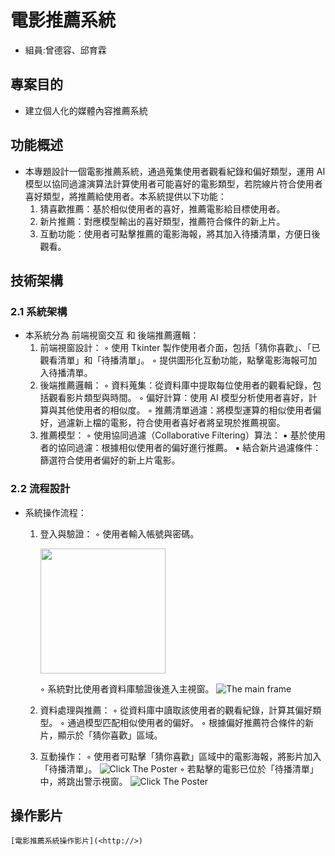 # 電影推薦系統
* 組員:曾德容、邱育霖

## 專案目的
* 建立個人化的媒體內容推薦系統

## 功能概述
* 本專題設計一個電影推薦系統，通過蒐集使用者觀看紀錄和偏好類型，運用 AI 模型以協同過濾演算法計算使用者可能喜好的電影類型，若院線片符合使用者喜好類型，將推薦給使用者。本系統提供以下功能：
    1. 猜喜歡推薦：基於相似使用者的喜好，推薦電影給目標使用者。
    2. 新片推薦：對應模型輸出的喜好類型，推薦符合條件的新上片。
    3. 互動功能：使用者可點擊推薦的電影海報，將其加入待播清單，方便日後觀看。

## 技術架構
### 2.1 系統架構
* 本系統分為 前端視窗交互 和 後端推薦邏輯：
    1. 前端視窗設計：
        ◦ 使用 Tkinter 製作使用者介面，包括「猜你喜歡」、「已觀看清單」和「待播清單」。 
        ◦ 提供圖形化互動功能，點擊電影海報可加入待播清單。 
    2. 後端推薦邏輯：
        ◦ 資料蒐集：從資料庫中提取每位使用者的觀看紀錄，包括觀看影片類型與時間。 
        ◦ 偏好計算：使用 AI 模型分析使用者喜好，計算與其他使用者的相似度。 
        ◦ 推薦清單過濾：將模型運算的相似使用者偏好，過濾新上檔的電影，符合使用者喜好者將呈現於推薦視窗。 
    3. 推薦模型：
        ◦ 使用協同過濾（Collaborative Filtering）算法： 
            ▪ 基於使用者的協同過濾：根據相似使用者的偏好進行推薦。 
            ▪ 結合新片過濾條件：篩選符合使用者偏好的新上片電影。 

### 2.2 流程設計
* 系統操作流程：
    1. 登入與驗證：
        ◦ 使用者輸入帳號與密碼。
            <p><img src="https://raw.githubusercontent.com/DeJungTseng/Salt_Eagle_Project/refs/heads/main/Diagrams/1128_login_frame.png?token=GHSAT0AAAAAACX6TDCZGIAUB2VI5KZ2AVXOZ2I5UJA" width=200></img></p>
        ◦ 系統對比使用者資料庫驗證後進入主視窗。 
            ![The main frame](https://raw.githubusercontent.com/DeJungTseng/Salt_Eagle_Project/refs/heads/main/Diagrams/1128_main_frame.png?token=GHSAT0AAAAAACX6TDCZFPNVUKI77E3A3C7UZ2I5S2Q)

    2. 資料處理與推薦：
        ◦ 從資料庫中讀取該使用者的觀看紀錄，計算其偏好類型。 
        ◦ 通過模型匹配相似使用者的偏好。 
        ◦ 根據偏好推薦符合條件的新片，顯示於「猜你喜歡」區域。 
    3. 互動操作：
        ◦ 使用者可點擊「猜你喜歡」區域中的電影海報，將影片加入「待播清單」。 
            ![Click The Poster](https://raw.githubusercontent.com/DeJungTseng/Salt_Eagle_Project/refs/heads/main/Diagrams/1128_main_frame_2.png?token=GHSAT0AAAAAACX6TDCZNEGABFVJ3GJL2M2SZ2I54FA)
        ◦ 若點擊的電影已位於「待播清單」中，將跳出警示視窗。 
            ![Click The Poster](https://raw.githubusercontent.com/DeJungTseng/Salt_Eagle_Project/refs/heads/main/Diagrams/1128_main_frame_3.png?token=GHSAT0AAAAAACX6TDCYQWUYZPMZHQTMXYL4Z2I5YLA)

## 操作影片
    [電影推薦系統操作影片](<http://>)

